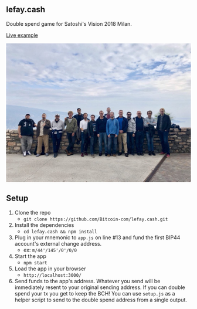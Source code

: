 ## lefay.cash

Double spend game for Satoshi's Vision 2018 Milan.

[Live example](https://www.lefay.cash/)

![BCH Gang](bch-gang.jpg "BCH Gang")

## Setup

1. Clone the repo
   - `git clone https://github.com/Bitcoin-com/lefay.cash.git`
2. Install the dependencies
   - `cd lefay.cash && npm install`
3. Plug in your mnemonic to `app.js` on line #13 and fund the first BIP44 account's external change address.
   - ex: `m/44'/145'/0'/0/0`
4. Start the app
   - `npm start`
5. Load the app in your browser
   - `http://localhost:3000/`
6. Send funds to the app's address. Whatever you send will be immediately resent to your original sending address. If you can double spend your tx you get to keep the BCH! You can use `setup.js` as a helper script to send to the double spend address from a single output.
